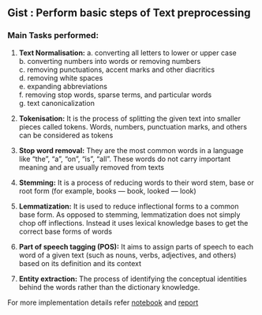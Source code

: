 ## Gist : Perform basic steps of Text preprocessing

### Main Tasks performed:

1. **Text Normalisation:**
    a. converting all letters to lower or upper case  
    b. converting numbers into words or removing numbers  
    c. removing punctuations, accent marks and other diacritics  
    d. removing white spaces  
    e. expanding abbreviations  
    f. removing stop words, sparse terms, and particular words  
    g. text canonicalization

2. **Tokenisation:** It is the process of splitting the given text into smaller pieces called tokens. Words, numbers, punctuation marks, and others can be considered as tokens  

3. **Stop word removal:** They are the most common words in a language like “the”, “a”, “on”, “is”, “all”. These words do not carry important meaning and are usually removed from texts  

4. **Stemming:** It is a process of reducing words to their word stem, base or root form (for example, books — book, looked — look)

5. **Lemmatization:** It is used to reduce inflectional forms to a common base form. As opposed to stemming, lemmatization does not simply chop off inflections. Instead it uses lexical knowledge bases to get the correct base forms of words

6. **Part of speech tagging (POS):** It aims to assign parts of speech to each word of a given text (such as nouns, verbs, adjectives, and others) based on its definition and its context

7. **Entity extraction:** The process of identifying the conceptual identities behind the words rather than the dictionary knowledge.

For more implementation details refer [notebook](/code/practical.ipynb) and [report](report.pdf)